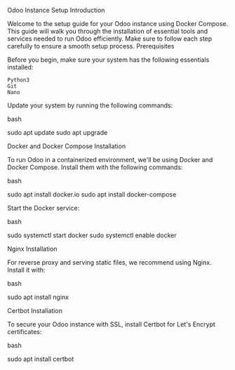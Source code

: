 Odoo Instance Setup
Introduction

Welcome to the setup guide for your Odoo instance using Docker Compose. This guide will walk you through the installation of essential tools and services needed to run Odoo efficiently. Make sure to follow each step carefully to ensure a smooth setup process.
Prerequisites

Before you begin, make sure your system has the following essentials installed:

    Python3
    Git
    Nano

Update your system by running the following commands:

bash

sudo apt update
sudo apt upgrade

Docker and Docker Compose Installation

To run Odoo in a containerized environment, we'll be using Docker and Docker Compose. Install them with the following commands:

bash

sudo apt install docker.io
sudo apt install docker-compose

Start the Docker service:

bash

sudo systemctl start docker
sudo systemctl enable docker

Nginx Installation

For reverse proxy and serving static files, we recommend using Nginx. Install it with:

bash

sudo apt install nginx

Certbot Installation

To secure your Odoo instance with SSL, install Certbot for Let's Encrypt certificates:

bash

sudo apt install certbot
